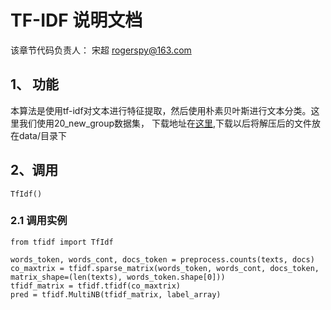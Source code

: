 # TF-IDF 说明文档
该章节代码负责人： 宋超 rogerspy@163.com

## 1、 功能

本算法是使用tf-idf对文本进行特征提取，然后使用朴素贝叶斯进行文本分类。这里我们使用20_new_group数据集，
下载地址在[这里](https://link.jianshu.com/?t=http://www.cs.cmu.edu/afs/cs.cmu.edu/project/theo-20/www/data/news20.html),下载以后将解压后的文件放在data/目录下

## 2、调用

```
TfIdf()
```

### 2.1 调用实例

```
from tfidf import TfIdf

words_token, words_cont, docs_token = preprocess.counts(texts, docs)
co_maxtrix = tfidf.sparse_matrix(words_token, words_cont, docs_token, matrix_shape=(len(texts), words_token.shape[0]))
tfidf_matrix = tfidf.tfidf(co_maxtrix)
pred = tfidf.MultiNB(tfidf_matrix, label_array)
```

